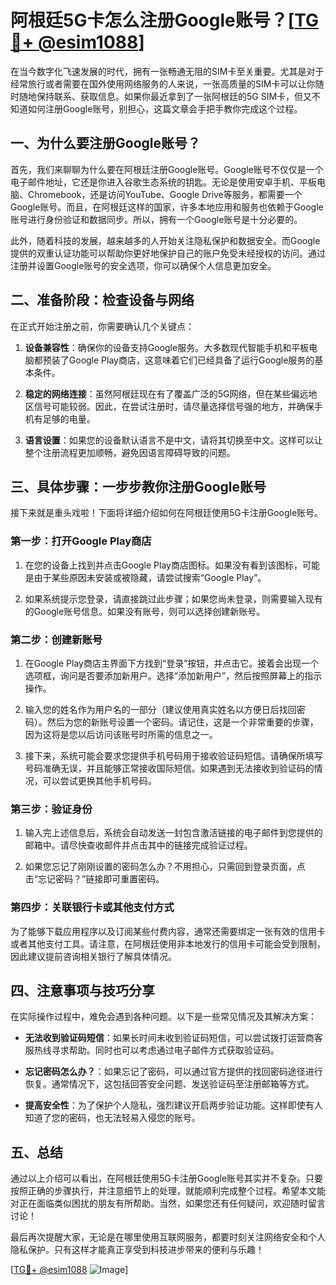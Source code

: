 # 阿根廷5G卡怎么注册Google账号？[[TG💪+ @esim1088](https://t.me/s/esim1088)]

在当今数字化飞速发展的时代，拥有一张畅通无阻的SIM卡至关重要。尤其是对于经常旅行或者需要在国外使用网络服务的人来说，一张高质量的SIM卡可以让你随时随地保持联系、获取信息。如果你最近拿到了一张阿根廷的5G SIM卡，但又不知道如何注册Google账号，别担心，这篇文章会手把手教你完成这个过程。

## 一、为什么要注册Google账号？

首先，我们来聊聊为什么要在阿根廷注册Google账号。Google账号不仅仅是一个电子邮件地址，它还是你进入谷歌生态系统的钥匙。无论是使用安卓手机、平板电脑、Chromebook，还是访问YouTube、Google Drive等服务，都需要一个Google账号。而且，在阿根廷这样的国家，许多本地应用和服务也依赖于Google账号进行身份验证和数据同步。所以，拥有一个Google账号是十分必要的。

此外，随着科技的发展，越来越多的人开始关注隐私保护和数据安全。而Google提供的双重认证功能可以帮助你更好地保护自己的账户免受未经授权的访问。通过注册并设置Google账号的安全选项，你可以确保个人信息更加安全。

## 二、准备阶段：检查设备与网络

在正式开始注册之前，你需要确认几个关键点：

1. **设备兼容性**：确保你的设备支持Google服务。大多数现代智能手机和平板电脑都预装了Google Play商店，这意味着它们已经具备了运行Google服务的基本条件。
   
2. **稳定的网络连接**：虽然阿根廷现在有了覆盖广泛的5G网络，但在某些偏远地区信号可能较弱。因此，在尝试注册时，请尽量选择信号强的地方，并确保手机有足够的电量。

3. **语言设置**：如果您的设备默认语言不是中文，请将其切换至中文。这样可以让整个注册流程更加顺畅，避免因语言障碍导致的问题。

## 三、具体步骤：一步步教你注册Google账号

接下来就是重头戏啦！下面将详细介绍如何在阿根廷使用5G卡注册Google账号。

### 第一步：打开Google Play商店

1. 在您的设备上找到并点击Google Play商店图标。如果没有看到该图标，可能是由于某些原因未安装或被隐藏，请尝试搜索“Google Play”。
   
2. 如果系统提示您登录，请直接跳过此步骤；如果您尚未登录，则需要输入现有的Google账号信息。如果没有账号，则可以选择创建新账号。

### 第二步：创建新账号

1. 在Google Play商店主界面下方找到“登录”按钮，并点击它。接着会出现一个选项框，询问是否要添加新用户。选择“添加新用户”，然后按照屏幕上的指示操作。

2. 输入您的姓名作为用户名的一部分（建议使用真实姓名以方便日后找回密码）。然后为您的新账号设置一个密码。请记住，这是一个非常重要的步骤，因为这将是您以后访问该账号时所需的信息之一。

3. 接下来，系统可能会要求您提供手机号码用于接收验证码短信。请确保所填写号码准确无误，并且能够正常接收国际短信。如果遇到无法接收到验证码的情况，可以尝试更换其他手机号码。

### 第三步：验证身份

1. 输入完上述信息后，系统会自动发送一封包含激活链接的电子邮件到您提供的邮箱中。请尽快查收邮件并点击其中的链接完成验证过程。

2. 如果您忘记了刚刚设置的密码怎么办？不用担心，只需回到登录页面，点击“忘记密码？”链接即可重置密码。

### 第四步：关联银行卡或其他支付方式

为了能够下载应用程序以及订阅某些付费内容，通常还需要绑定一张有效的信用卡或者其他支付工具。请注意，在阿根廷使用非本地发行的信用卡可能会受到限制，因此建议提前咨询相关银行了解具体情况。

## 四、注意事项与技巧分享

在实际操作过程中，难免会遇到各种问题。以下是一些常见情况及其解决方案：

- **无法收到验证码短信**：如果长时间未收到验证码短信，可以尝试拨打运营商客服热线寻求帮助。同时也可以考虑通过电子邮件方式获取验证码。
  
- **忘记密码怎么办？**：如果忘记了密码，可以通过官方提供的找回密码途径进行恢复。通常情况下，这包括回答安全问题、发送验证码至注册邮箱等方式。

- **提高安全性**：为了保护个人隐私，强烈建议开启两步验证功能。这样即使有人知道了您的密码，也无法轻易入侵您的账号。

## 五、总结

通过以上介绍可以看出，在阿根廷使用5G卡注册Google账号其实并不复杂。只要按照正确的步骤执行，并注意细节上的处理，就能顺利完成整个过程。希望本文能对正在面临类似困扰的朋友有所帮助。当然，如果您还有任何疑问，欢迎随时留言讨论！

最后再次提醒大家，无论是在哪里使用互联网服务，都要时刻关注网络安全和个人隐私保护。只有这样才能真正享受到科技进步带来的便利与乐趣！

[[TG💪+ @esim1088](https://t.me/s/esim1088) ![Image](https://i.postimg.cc/4NQfJmqS/Snipaste-2025-05-13-00-14-12.png)]